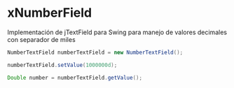 # xNumberField
Implementación de jTextField para Swing para manejo de valores decimales con separador de miles

```java
NumberTextField numberTextField = new NumberTextField();

numberTextField.setValue(1000000d);	

Double number = numberTextField.getValue();
```

